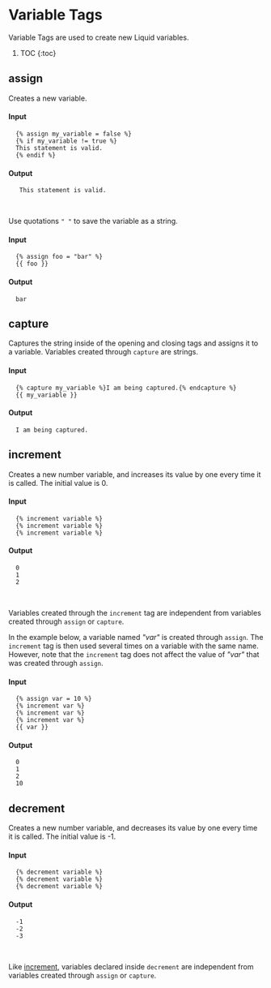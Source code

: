 # Variable Tags

Variable Tags are used to create new Liquid variables.

1. TOC
{:toc}

## assign

Creates a new variable.

#### Input

~~~ liquid
  {% assign my_variable = false %}
  {% if my_variable != true %}
  This statement is valid.
  {% endif %}
~~~

#### Output

~~~
   This statement is valid.
~~~

<br>

Use quotations `" "` to save the variable as a string.

#### Input

~~~ liquid
  {% assign foo = "bar" %}
  {{ foo }}
~~~

#### Output

~~~
  bar
~~~

## capture

Captures the string inside of the opening and closing tags and assigns it to a variable. Variables created through `capture` are strings.

#### Input

~~~ liquid
  {% capture my_variable %}I am being captured.{% endcapture %}
  {{ my_variable }}
~~~

#### Output

~~~
  I am being captured.
~~~

## increment

Creates a new number variable, and increases its value by one every time it is called. The initial value is 0.

#### Input

~~~ liquid
  {% increment variable %}
  {% increment variable %}
  {% increment variable %}
~~~

#### Output

~~~
  0
  1
  2
~~~

<br>

Variables created through the `increment` tag are independent from variables created through `assign` or `capture`.

In the example below, a variable named *"var"* is created through `assign`. The `increment` tag is then used several times on a variable with the same name. However, note that the `increment` tag does not affect the value of *"var"* that was created through `assign`.

#### Input

~~~ liquid
  {% assign var = 10 %}
  {% increment var %}
  {% increment var %}
  {% increment var %}
  {{ var }}
~~~

#### Output

~~~
  0
  1
  2
  10
~~~

## decrement

Creates a new number variable, and decreases its value by one every time it is called. The initial value is -1.

#### Input

~~~ liquid
  {% decrement variable %}
  {% decrement variable %}
  {% decrement variable %}
~~~

#### Output

~~~
  -1
  -2
  -3
~~~

<br>

Like [increment](/tags/variable_tags#increment), variables declared inside `decrement` are independent from variables created through `assign` or `capture`.

